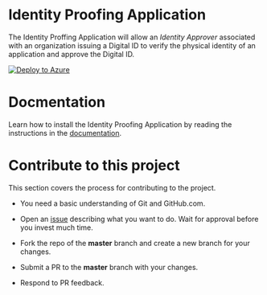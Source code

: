 # Identity Proofing Application

The Identity Proffing Application will allow an *Identity Approver* associated with an organization issuing a Digital ID to verify the physical identity of an application and approve the Digital ID.

[![Deploy to Azure](https://aka.ms/deploytoazurebutton)](https://portal.azure.com/#create/Microsoft.Template/uri/https%3A%2F%2Fraw.githubusercontent.com%2Frcl-identity%2FRCL.Core.Identity.Proofing.Portal%2Fmaster%2Fazuredeploy.json)

# Docmentation

Learn how to install the Identity Proofing Application by reading the instructions in the [documentation](https://identity.docs.rclapp.com/proofing.html).

# Contribute to this project

This section covers the process for contributing to the project.

- You need a basic understanding of Git and GitHub.com.

- Open an [issue](https://github.com/rcl-identity/RCL.Core.Identity.Proofing.Portal/issues) describing what you want to do. Wait for approval before you invest much time.

- Fork the repo of the **master** branch and create a new branch for your changes.

- Submit a PR to the **master** branch with your changes.

- Respond to PR feedback.
